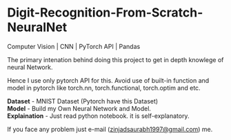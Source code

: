 # Digit-Recognition-From-Scratch-NeuralNet

Computer Vision | CNN | PyTorch API | Pandas

The primary intenation behind doing this project to get in depth knowlege of neural Network.

Hence I use only pytorch API for this. 
Avoid use of built-in function and model in pytorch like torch.nn, torch.functional, torch.optim and etc.

**Dataset** - MNIST Dataset (Pytorch have this Dataset) </br>
**Model** - Build my Own Neural Network and Model.</br>
**Explaination** - Just read python notebook. it is self-explanatory. 

If you face any problem just e-mail (zinjadsaurabh1997@gmail.com) me.
